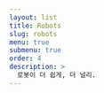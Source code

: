 ```yaml
---
layout: list
title: Robots
slug: robots
menu: true
submenu: true
order: 4
description: >
  로봇이 더 쉽게, 더 널리.
---
```

